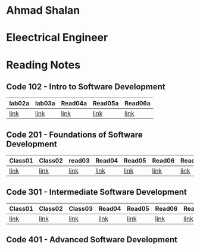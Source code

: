 

# Ahmad Shalan 
# Eleectrical Engineer

# Reading Notes

## Code 102 - Intro to Software Development

|lab02a | lab03a| Read04a | Read05a | Read06a |
|------ | ------| ------- | ------- | ------- |
|[link](102/lab02a.md)|[link](102/read03a.md)| [link](102/read04a.md)| [link](102/read05a.md) | [link](102/read06a.md) |

## Code 201 - Foundations of Software Development

|Class01|Class02|read03|Read04| Read05|Read06|Readf07|Read08|Read09|Read10|Read11|Read12|Read13|Read14|Read15|  
|------|----- |------|------|------ |------|-------|------|------|------|------|------|------|------|------|
|[link](201/Class01.md)|[link](201/Class02.md)|[link](201/read03.md)|[link](201/Read04.md)|[link](201/Read05.md)|[link](201/Read06.md)|[link](201/Read07.md)|[link](201/Read08.md)|[link](201/Read09.md)|[link](201/Read10.md)|[link](201/Read11.md)|[link](201/Read12.md)|[link](201/Read13.md)|[link](201/Read14a.md)|[link](201/Read14b.md)|




## Code 301 - Intermediate Software Development

|Class01|Class02|Class03|Read04| Read05|Read06|Readf07|Read08|Read09|Read10|Read11|Read12|Read13|Read14|Read15|  
|------|----- |------|------|------ |------|-------|------|------|------|------|------|------|------|------|
|[link](301/Class01.md)|[link](301/Class02.md)|[link](301/Class03.md)|[link](301/Class04.md)|[link](301/Read05.md)|[link](301/Read06.md)|[link](301/Read07.md)|[link](301/Read08.md)|[link](301/Read09.md)|[link](301/Read10.md)|[link](301/Read11.md)|[link](301/Read12.md)|[link](301/Read13.md)|[link](301/Read14a.md)|[link](301/Read14b.md)|



## Code 401 - Advanced Software Development
